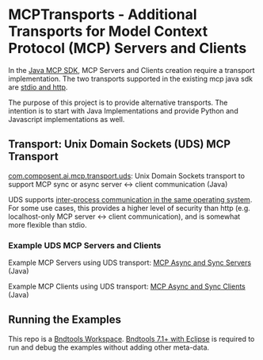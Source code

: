 # MCPTransports - Additional Transports for Model Context Protocol (MCP) Servers and Clients

In the [Java MCP SDK](https://github.com/modelcontextprotocol/java-sdk), MCP Servers and Clients creation require a transport implementation.  The two transports supported in the existing mcp java sdk are [stdio and http](https://github.com/modelcontextprotocol/java-sdk/tree/main/mcp/src/main/java/io/modelcontextprotocol/server/transport).

The purpose of this project is to provide alternative transports.  The intention is to start with Java Implementations and provide Python and Javascript implementations as well.

## Transport: Unix Domain Sockets (UDS) MCP Transport

[com.composent.ai.mcp.transport.uds](/com.composent.ai.mcp.transport.uds):  Unix Domain Sockets transport to support MCP sync or async server <-> client communication (Java)

UDS supports [inter-process communication in the same operating system](https://en.wikipedia.org/wiki/Unix_domain_socket). For some use cases, this provides a higher level of security than http (e.g. localhost-only MCP server <-> client communication), and is somewhat more flexible than stdio.

### Example UDS MCP Servers and Clients

Example MCP Servers using UDS transport:  [MCP Async and Sync Servers](/com.composent.ai.mcp.examples.transport.uds.mcpserver)  (Java)

Example MCP Clients using UDS transport:  [MCP Async and Sync Clients](/com.composent.ai.mcp.examples.transport.uds.mcpclient)  (Java)

## Running the Examples
This repo is a [Bndtools Workspace](https://bndtools.org/).  [Bndtools 7.1+ with Eclipse](https://bndtools.org/installation.html) is required to run and debug the examples without adding other meta-data.
